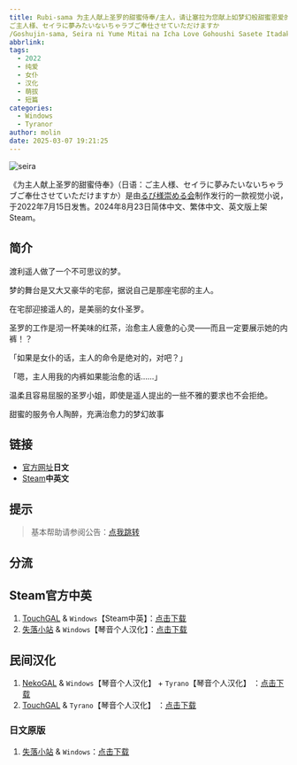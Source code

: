 ```yaml
---
title: Rubi-sama 为主人献上圣罗的甜蜜侍奉/主人，请让塞拉为您献上如梦幻般甜蜜恩爱的侍奉吧/
ご主人様、セイラに夢みたいないちゃラブご奉仕させていただけますか
/Goshujin-sama, Seira ni Yume Mitai na Icha Love Gohoushi Sasete Itadakemasu ka
abbrlink:
tags:
  - 2022
  - 纯爱
  - 女仆
  - 汉化
  - 萌拔
  - 短篇
categories:
  - Windows
  - Tyranor
author: molin
date: 2025-03-07 19:21:25
---
```



![seira](https://static.saop.cc/vns/img/seira.webp)

《为主人献上圣罗的甜蜜侍奉》（日语：ご主人様、セイラに夢みたいないちゃラブご奉仕させていただけますか）是由[るび様崇める会](https://rubisama.com/)制作发行的一款视觉小说，于2022年7月15日发售。2024年8月23日简体中文、繁体中文、英文版上架Steam。 
<!-- more -->

## 简介

渡利遥人做了一个不可思议的梦。

梦的舞台是又大又豪华的宅邸，据说自己是那座宅邸的主人。

在宅邸迎接遥人的，是美丽的女仆圣罗。

圣罗的工作是沏一杯美味的红茶，治愈主人疲惫的心灵——而且一定要展示她的内裤！？

「如果是女仆的话，主人的命令是绝对的，对吧？」

「嗯，主人用我的内裤如果能治愈的话……」

温柔且容易屈服的圣罗小姐，即使是遥人提出的一些不雅的要求也不会拒绝。

甜蜜的服务令人陶醉，充满治愈力的梦幻故事

## 链接

- [官方网址](https://rubisama.com/seira/)**日文**
- [Steam](https://store.steampowered.com/app/2986260)**中英文**

## 提示

> 基本帮助请参阅公告：[点我跳转](/p/announcement/)

## 分流

## Steam官方中英

1. [TouchGAL](https://www.touchgal.io/) & `Windows`【Steam中英】：[点击下载](https://www.touchgal.io/c5e60d1a)
2. [失落小站](https://www.shinnku.com/) & `Windows`【琴音个人汉化】：[点击下载](https://www.shinnku.com/search?q=%E4%B8%BA%E4%B8%BB%E4%BA%BA%E7%8C%AE%E4%B8%8A%E5%9C%A3%E7%BD%97%E7%9A%84%E7%94%9C%E8%9C%9C%E4%BE%8D%E5%A5%89)

## 民间汉化

1. [NekoGAL](https://www.nekogal.com) & `Windows`【琴音个人汉化】 + `Tyrano`【琴音个人汉化】 ：[点击下载](https://www.nekogal.com/archives/361)
2. [TouchGAL](https://www.touchgal.io/) & `Tyrano`【琴音个人汉化】 ：[点击下载](https://www.touchgal.io/c5e60d1a)

### 日文原版

1. [失落小站](https://www.shinnku.com/) & `Windows`：[点击下载](https://dl.oo0o.ooo/file/shinnku/zd/2023/%5B220715%5D%5B%E3%82%8B%E3%81%B3%E6%A7%98%E3%82%92%E5%B4%87%E3%82%81%E3%82%8B%E4%BC%9A%5D%20%E3%81%94%E4%B8%BB%E4%BA%BA%E6%A7%98%E3%80%81%E3%82%BB%E3%82%A4%E3%83%A9%E3%81%AB%E5%A4%A2%E3%81%BF%E3%81%9F%E3%81%84%E3%81%AA%E3%81%84%E3%81%A1%E3%82%83%E3%83%A9%E3%83%96%E3%81%94%E5%A5%89%E4%BB%95%E3%81%95%E3%81%9B%E3%81%A6%E3%81%84%E3%81%9F%E3%81%A0%E3%81%91%E3%81%BE%E3%81%99%E3%81%8B.rar)


